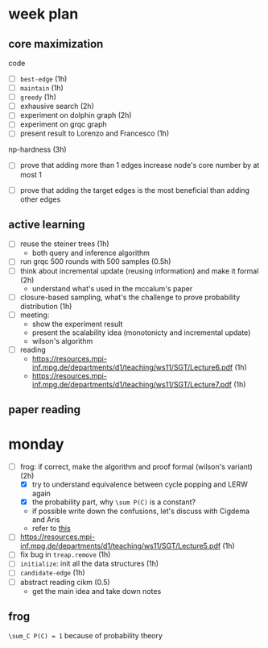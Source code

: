 # week plan

## core maximization

code

- [ ] `best-edge` (1h)
- [ ] `maintain` (1h)
- [ ] `greedy` (1h)
- [ ] exhausive search (2h)
- [ ] experiment on dolphin graph (2h)
- [ ] experiment on grqc graph
- [ ] present result to Lorenzo and Francesco (1h)

np-hardness (3h)

- [ ] prove that adding more than 1 edges increase node's core number by at most 1
- [ ] prove that adding the target edges is the most beneficial than adding other edges


## active learning

- [ ] reuse the steiner trees (1h)
  - both query and inference algorithm
- [ ] run grqc 500 rounds with 500 samples (0.5h)
- [ ] think about incremental update (reusing information) and make it formal (2h) 
  - understand what's used in the mccalum's paper
- [ ] closure-based sampling, what's the challenge to prove probability distribution (1h)
- [ ] meeting:
  - show the experiment result
  - present the scalability idea (monotonicty and incremental update)
  - wilson's algorithm
- [ ] reading
  - https://resources.mpi-inf.mpg.de/departments/d1/teaching/ws11/SGT/Lecture6.pdf (1h)
  - https://resources.mpi-inf.mpg.de/departments/d1/teaching/ws11/SGT/Lecture7.pdf (1h)


## paper reading

# monday

- [ ] frog: if correct, make the algorithm and proof formal (wilson's variant) (2h)
  - [X] try to understand equivalence between cycle popping and LERW again
  - [X] the probability part, why `\sum P(C)` is a constant? 
  - if possible write down the confusions, let's discuss with Cigdema and Aris
  - refer to [this](december/sampling-steiner-tree-using-cycle-popping.md)
- [ ] https://resources.mpi-inf.mpg.de/departments/d1/teaching/ws11/SGT/Lecture5.pdf (1h)
- [ ] fix bug in `treap.remove` (1h)
- [ ] `initialize`: init all the data structures (1h)
- [ ] `candidate-edge` (1h)
- [ ] abstract reading cikm (0.5) 
  - get the main idea and take down notes

## frog

`\sum_C P(C) = 1` because of probability theory